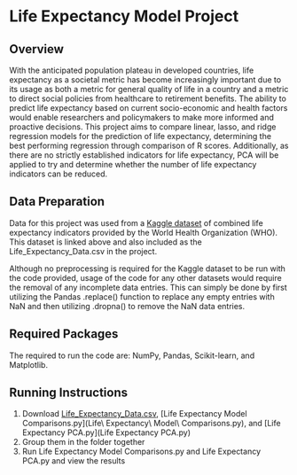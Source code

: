 # Life Expectancy Model Project

## Overview
With the anticipated population plateau in developed countries, life expectancy as a societal metric has become increasingly important due to its usage as both a metric for general quality of life in a country and a metric to direct social policies from healthcare to retirement benefits. The ability to predict life expectancy based on current socio-economic and health factors would enable researchers and policymakers to make more informed and proactive decisions. This project aims to compare linear, lasso, and ridge regression models for the prediction of life expectancy, determining the best performing regression through comparison of R scores. Additionally, as there are no strictly established indicators for life expectancy, PCA will be applied to try and determine whether the number of life expectancy indicators can be reduced.

## Data Preparation
Data for this project was used from a [Kaggle dataset](https://www.kaggle.com/datasets/kumarajarshi/life-expectancy-who/data) of combined life expectancy indicators provided by the World Health Organization (WHO). This dataset is linked above and also included as the Life_Expectancy_Data.csv in the project.

Although no preprocessing is required for the Kaggle dataset to be run with the code provided, usage of the code for any other datasets would require the removal of any incomplete data entries. This can simply be done by first utilizing the Pandas .replace() function to replace any empty entries with NaN and then utilizing .dropna() to remove the NaN data entries. 

## Required Packages 
The required to run the code are: NumPy, Pandas, Scikit-learn, and Matplotlib. 

## Running Instructions
1. Download [Life_Expectancy_Data.csv](Life_Expectancy_Data.csv), [Life Expectancy Model Comparisons.py](Life\ Expectancy\ Model\ Comparisons.py), and [Life Expectancy PCA.py](Life Expectancy PCA.py)
2. Group them in the folder together
3. Run Life Expectancy Model Comparisons.py and Life Expectancy PCA.py and view the results
